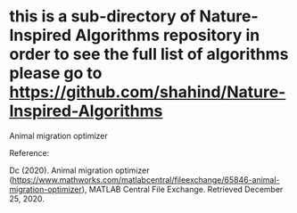 # this is a sub-directory of Nature-Inspired Algorithms repository in order to see the full list of algorithms please go to https://github.com/shahind/Nature-Inspired-Algorithms

Animal migration optimizer

Reference:

Dc (2020). Animal migration optimizer (https://www.mathworks.com/matlabcentral/fileexchange/65846-animal-migration-optimizer), MATLAB Central File Exchange. Retrieved December 25, 2020.